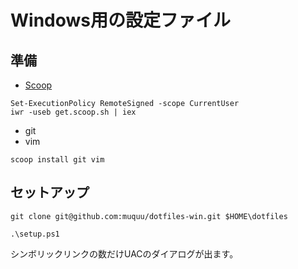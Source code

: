 # Windows用の設定ファイル

## 準備
* [Scoop](https://scoop.sh/)
```
Set-ExecutionPolicy RemoteSigned -scope CurrentUser
iwr -useb get.scoop.sh | iex
```
* git
* vim
```
scoop install git vim
```

## セットアップ
```
git clone git@github.com:muquu/dotfiles-win.git $HOME\dotfiles
```
```
.\setup.ps1
```
シンボリックリンクの数だけUACのダイアログが出ます。
